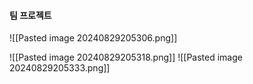 
#### 팀 프로젝트

![[Pasted image 20240829205306.png]]

![[Pasted image 20240829205318.png]]
![[Pasted image 20240829205333.png]]
